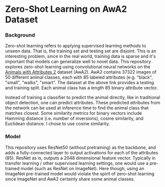 # Zero-Shot Learning on AwA2 Dataset

### Background
Zero-shot learning refers to applying supervised learning methods to unseen data. That is, the training set and testing set are disjoint. This is an interesting problem, since in the real world, training data is sparse and it's important that models can generalize well to novel data. This repository explores zero-shot learning using convolutional neural networks on the [Animals with Attributes 2](https://cvml.ist.ac.at/AwA2/) dataset (AwA2). AwA2 contains 37322 images of 50 different animal classes, each with 85 labeled attributes (e.g. "black", "small", "walks", "smart". The dataset at the above link provides a testing and training split. Each animal class has a length 85 binary attribute vector.

Instead of training a classifier to predict the animal directly, like in traditional object detection, one can predict attributes. These predicted attributes from the network can be used at inference time to find the animal class that matches closest. Some similarity metrics for binary vectors include Hamming distance (i.e. number of inversions), cosine similarity, and Euclidean distance. I chose to use cosine similarity.

### Model
This repository uses ResNet50 (without pretraining) as the backbone, and adds a fully-connected layer to output activations for each of the attributes (85). ResNet as is, outputs a 2048 dimensional feature vector. Typically in transfer learning / other supervised learning settings, one would use a pre-trained model (such as ResNet on ImageNet). Here though, using an ImageNet pre-trained model would violate the spirit of zero-shot learning since ImageNet and AwA2 certainly share some animal classes.

